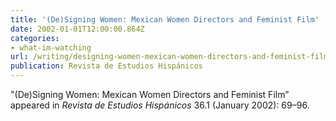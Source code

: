 ```yaml
---
title: '(De)Signing Women: Mexican Women Directors and Feminist Film'
date: 2002-01-01T12:00:00.864Z
categories: 
- what-im-watching
url: /writing/designing-women-mexican-women-directors-and-feminist-film/
publication: Revista de Estudios Hispánicos
---
```

"(De)Signing Women: Mexican Women Directors and Feminist Film” appeared in <em>Revista de Estudios Hispánicos</em> 36.1 (January 2002): 69–96.
